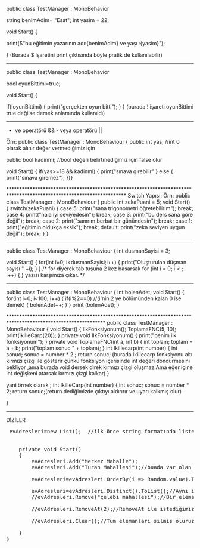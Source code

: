 public class TestManager : MonoBehavior 

string benimAdim= "Esat"; 
int yasim = 22; 


void Start() 
{

print($"bu eğitimin yazarının adı:{benimAdim} ve yaşı :{yasim}"); 

} (Burada $ işaretini print çıktısında böyle pratik de kullanılabilir)
******************************************************************************************************** 

public class TestManager : MonoBehavior

bool oyunBittimi=true;

void Start()
{

if(!oyunBittimi) 
{ 
print("gerçekten oyun bitti");
} } (burada ! işareti oyunBittimi true değilse demek anlamında kullanıldı) 


************************************************************************************************

- ve operatörü && - veya operatörü ||

 Örn:
public class TestManager : MonoBehaviour
{
public int yas; //int 0 olarak alınır değer vermediğimiz için 

public bool kadinmi; //bool değeri belirtmediğimiz için false olur

void Start()
{ 
if(yas>=18 && kadinmi) 
{ 
print("sınava girebilir" 
} 
else 
{
print("sınava giremez"); 
}}}



********************************************************************************************************************* Switch Yapısı: Örn: public class TestManager : MonoBehaviour { public int zekaPuani = 5; void Start() 
{
switch(zekaPuani)
{ 
case 5: print("sana trigonometri öğretebilirim"); 
break; 
case 4: print("hala iyi seviyedesin");
break;
case 3: print("bu ders sana göre değil");
break; 
case 2: print("sanırım berbat bir günündesin"); 
break;
case 1: print("eğitimin oldukça eksik"); 
break; 
default: print("zeka seviyen uygun değil");
break;
} } 



*********************************************************************************************************************

public class TestManager : MonoBehaviour
{ 
int dusmanSayisi = 3; 

void Start()
{
for(int i=0; i<dusmanSayisi;i++)
{
print("Oluşturulan düşman sayısı " +i);
} } /* for diyerek tab tuşuna 2 kez basarsak for (int i = 0; i < ; i++) { } yazısı karşımıza çıkar.
*/ 

******************************************************************************************************** 
public class TestManager : MonoBehaviour 
{ 
int bolenAdet;
void Start() 
{ 
for(int i=0; i<100; i++) 
{ if(i%2==0) //(i'nin 2 ye bölümünden kalan 0 ise demek) 
{
bolenAdet++; 
} 
} 
print (bolenAdet); 
} 

************************************************************************************************************* public class TestManager : MonoBehaviour { void Start() { IlkFonksiyonum(); ToplamaFNC(5, 10); print(IkiIleCarp(20));
}
private void IlkFonksiyonum() 
{ 
print("benim ilk fonksiyonum");
} 
private void ToplamaFNC(int a, int b) 
{ 
int toplam; toplam = a + b; 
print("toplam sonuc " + toplam);
}
int IkiIlecarp(int number)
 {
      int sonuc;
      sonuc = number * 2 ;
      return sonuc;
(burada IkiIlecarp fonksiyonu altı kırmızı çizgi ile gösterir çünkü fonksiyon içerisinde int değeri döndürmesini bekliyor ,ama burada void dersek direk kırmızı çizgi oluşmaz.Ama eğer içine int değişkeni atarsak kırmızı çizgi kalkar)
    }

yani örnek olarak ;
    int IkiIleCarp(int number)
{
    int sonuc;
    sonuc = number * 2;
    return sonuc;(return dediğimizde çıktıyı aldırırır ve uyarı kalkmış olur)

}                 

    
    



*******************************************************************************************************

 
  
   DİZİLER


<pre
 public class TestManager : MonoBehaviour
 {

     public int[] telefonNumarasi=new int[5]; //telefonNumaralari dizisi 5 elemandan oluşuyor demek istiyoruz
  
     public string[] isimler=new string[]{"Eylül","Buse,"Kübra"};//Böyle kullanarak da dizinin elemanları ile yazabiliriz

     public float[] sayilar = {1f,2.5f};


    void Start()
  {
      print(isimler[1]);  //Burada isimler dizisinden Buse ismini yazdırırız(Diziler 0. ,1. , 2. diye devam ettiği için ilk elemanı istersek print(isimler[0]); demeliydik.

    print(telefonNumaralari.Lenght);  //Burada telefonNumaralari dizisinde kaç eleman olduğunun çıktısını bize verir 

}}


****************************************************************************************************************************************************************


            Foreach Döngüsü




-Unity'den 4 adet cube nesnesi oluşturup bir tane TestManager adında boş nesne oluşturuyoruz
-Scriptimizi boş nesneye atıyoruz

 public class TestManager: MonoBehaviour
{   

     public GameObject[] kupler;     //Sahnedeki her elemana GameObject denir

    private void Start()
    {
       foreach (GameObject obje in kupler) 
    {
            //ilk başta 'var' yerine kullanacağımız dizi içindeki obje ismidir
            //Kupler dizisinin her elemanını obje ismine ata demek.Sonrasında objenin ismini değiştirebiliriz
        print(obje.name);//obje ismine tanımlı isimlerin ismini yazdır
        print(obje.transform.position.x);//obje isminde TestManagere eklediğimiz cubelerin x düzleminde konumunun değerini yazdırır
    }
    //Burada foreach döngüsünde iki tane print basmak için {}içinde foreachi açtık.Eğer yapmazsak ilk printte sıkıntı çıkarmazken ikincisinde foreache almadığı için hata veriyor
    }
}


***************************************************************************************************************************************




                               LİSTELER

*Listeler Dizilerin dinamik halidir.Diziler sabit eleman sayısına sahiptir ama liste oluşturduğumuzda çalışma esnasında(runtime) listedeki eleman sayısı ve içeriğinde değişiklikler yapılabilir.

*Listeler System.Collections.Generic kütüphanesi ile kullanılıyor
*Liste içindeki elemanları rastgele sıralamak için System.Linq kütüphanesini kullanırız
*Aynı elemandan bir daha olmasını istemiyorsak yine System.liq kütüphanesini kullanırız


    

using JetBrains.Annotations;
using NUnit.Framework;
using UnityEngine;
using System.Collections.Generic;
using System.Linq;


public class TestManager : MonoBehaviour
{
    public List<string> evAdresleri=new List<string>();  //ilk önce string formatında liste oluşturtup evAdresleri ismini verdik ve yeni listeye entegre edilip liste oluşturulmuş oldu


    private void Start()
    {
        evAdresleri.Add("Merkez Mahalle");
        evAdresleri.Add("Turan Mahallesi");//buada var olan listeye yeni elemanlar ekledik

        evAdresleri=evAdresleri.OrderBy(i => Random.value).ToList();//Bu kod satırı sayesinde elemanları rastgele sıralarız

        evAdresleri=evAdresleri.Distinct().ToList();//Aynı isimde olan elemanları silmiş olur
        //evAdresleri.Remove("çelebi mahallesi");//Bir elemanı listeden silmiş olduk

        //evAdresleri.RemoveAt(2);//RemoveAt ile istediğimiz indexteki elemanı sileriz.Burada 3. elemanı sileriz

        //evAdresleri.Clear();//Tüm elemanları silmiş oluruz.

    } 
}

    

    











 
